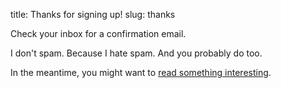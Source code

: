 title: Thanks for signing up!
slug: thanks

Check your inbox for a confirmation email. 

I don't spam. Because I hate spam. And you probably do too. 

In the meantime, you might want to [read something interesting](/blog).
